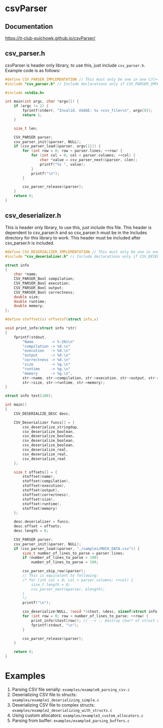 # csvParser

## Documentation
https://it-club-pulchowk.github.io/csvParser/

## csv_parser.h
csvParser is header only library, to use this, just include `csv_parser.h`. Example code is as follows:
```c
#define CSV_PARSER_IMPLEMENTATION // This must only be one in one C/C++ file, forces to include implementation
#include "csv_parser.h" // Include declarations only if CSV_PARSER_IMPLEMENTATION is not defined

#include <stdio.h>

int main(int argc, char *argv[]) {
    if (argc != 2) {
        fprintf(stderr, "Invalid. USAGE: %s <csv_file>\n", argv[0]);
        return 1;
    }

    size_t len;

    CSV_PARSER parser;
    csv_parser_init(&parser, NULL);
    if (csv_parser_load(&parser, argv[1])) {
        for (int row = 0; row < parser.lines; ++row) {
            for (int col = 0; col < parser.columns; ++col) {
                char *value = csv_parser_next(&parser, &len);
                printf("%s ", value);
            }
            printf("\n");
        }

        csv_parser_release(&parser);
    }
    return 0;
}
```

## csv_deserializer.h
This is header only library, to use this, just include this file.
This header is dependent to csv_parser.h and so csv_parser.h must be in the Includes directory for this library to work.
This header must be included after csv_parser.h is included.
```c
#define CSV_DESERIALIZER_IMPLEMENTATION // This must only be one in one C/C++ file, forces to include implementation.
#include "csv_deserializer.h" // Include declarations only if CSV_DESERIALIZER_IMPLEMENTATION is not defined

struct info
{
	char *name;
	CSV_PARSER_Bool compilation;
	CSV_PARSER_Bool execution;
	CSV_PARSER_Bool output;
	CSV_PARSER_Bool correctness;
	double size;
	double runtime;
	double memory;
};

#define stoffset(x) offsetof(struct info,x)

void print_info(struct info *str)
{
	fprintf(stdout,
		"Name        -> %-20s\n"
		"compilation -> %d.\n"
		"execution   -> %d.\n"
		"output      -> %d.\n"
		"correctness -> %d.\n"
		"size        -> %g.\n"
		"runtime     -> %g.\n"
		"memory      -> %g.\n",
		str->name, str->compilation, str->execution, str->output, str->correctness,
		str->size, str->runtime, str->memory);
}

struct info test[100];

int main()
{
	CSV_DESERIALIZE_DESC desc;

	CSV_Deserializer funcs[] = {
		csv_deserialize_stringdup,
		csv_deserialize_boolean,
		csv_deserialize_boolean,
		csv_deserialize_boolean,
		csv_deserialize_boolean,
		csv_deserialize_real,
		csv_deserialize_real,
		csv_deserialize_real
	};

	size_t offsets[] = {
		stoffset(name),
		stoffset(compilation),
		stoffset(execution),
		stoffset(output),
		stoffset(correctness),
		stoffset(size),
		stoffset(runtime),
		stoffset(memory)
	};

	desc.deserializer = funcs;
	desc.offset = offsets;
	desc.length = 8;

	CSV_PARSER parser;
	csv_parser_init(&parser, NULL);
	if (csv_parser_load(&parser, "./samples/MOCK_DATA.csv")) {
		size_t number_of_lines_to_parse = parser.lines;
		if (number_of_lines_to_parse > 100)
			number_of_lines_to_parse = 100;

		csv_parser_skip_row(&parser);
		// This is equivalent to following:
		/* for (int col = 0; col < parser.columns; ++col) {
			size_t length = 0;
			csv_parser_next(&parser, &length);
		}
		*/
		printf("\n");

		csv_deserialize(NULL, (void *)&test, &desc, sizeof(struct info), &parser, number_of_lines_to_parse);
		for (int row = 0; row < number_of_lines_to_parse; ++row) {
			print_info(&test[row]); // --> :: Destroy char* of struct obtained from this function
			fprintf(stdout, "\n");
		}

		csv_parser_release(&parser);
	}

	return 0;
}
```


# Examples
1. Parsing CSV file serially: `examples/example0_parsing_csv.c`
2. Deserializing CSV file to structs: `examples/example1_deserializing_simple.c`
3. Deserializing CSV file to complex structs: `examples/example2_deserializing_with_structs.c`
4. Using custom allocators: `examples/example3_custom_allocators.c`
5. Parsing from buffer: `examples/example4_parsing_buffers.c`

